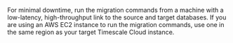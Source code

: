 For minimal downtime, run the migration commands from a machine with a low-latency,
high-throughput link to the source and target databases. If you are using an AWS
EC2 instance to run the migration commands, use one in the same region as your target
Timescale Cloud instance.
